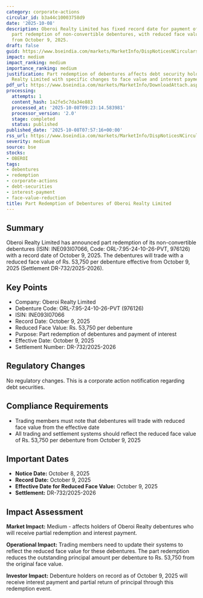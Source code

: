 ```yaml
---
category: corporate-actions
circular_id: b3a44c10003758d9
date: '2025-10-08'
description: Oberoi Realty Limited has fixed record date for payment of interest and
  part redemption of non-convertible debentures, with reduced face value effective
  from October 9, 2025.
draft: false
guid: https://www.bseindia.com/markets/MarketInfo/DispNoticesNCirculars.aspx?Noticeid={CED755DF-A69A-423D-B091-D3EDD98FECE9}&noticeno=20251008-11&dt=10/08/2025&icount=11&totcount=12&flag=0
impact: medium
impact_ranking: medium
importance_ranking: medium
justification: Part redemption of debentures affects debt security holders of Oberoi
  Realty Limited with specific changes to face value and interest payments
pdf_url: https://www.bseindia.com/markets/MarketInfo/DownloadAttach.aspx?id=20251008-11&attachedId=
processing:
  attempts: 1
  content_hash: 1a2fe5c7da34e883
  processed_at: '2025-10-08T09:23:14.583981'
  processor_version: '2.0'
  stage: completed
  status: published
published_date: '2025-10-08T07:57:16+00:00'
rss_url: https://www.bseindia.com/markets/MarketInfo/DispNoticesNCirculars.aspx?Noticeid={CED755DF-A69A-423D-B091-D3EDD98FECE9}&noticeno=20251008-11&dt=10/08/2025&icount=11&totcount=12&flag=0
severity: medium
source: bse
stocks:
- OBEROI
tags:
- debentures
- redemption
- corporate-actions
- debt-securities
- interest-payment
- face-value-reduction
title: Part Redemption of Debentures of Oberoi Realty Limited
---
```


## Summary

Oberoi Realty Limited has announced part redemption of its non-convertible debentures (ISIN: INE093I07066, Code: ORL-7.95-24-10-26-PVT, 976126) with a record date of October 9, 2025. The debentures will trade with a reduced face value of Rs. 53,750 per debenture effective from October 9, 2025 (Settlement DR-732/2025-2026).

## Key Points

- Company: Oberoi Realty Limited
- Debenture Code: ORL-7.95-24-10-26-PVT (976126)
- ISIN: INE093I07066
- Record Date: October 9, 2025
- Reduced Face Value: Rs. 53,750 per debenture
- Purpose: Part redemption of debentures and payment of interest
- Effective Date: October 9, 2025
- Settlement Number: DR-732/2025-2026

## Regulatory Changes

No regulatory changes. This is a corporate action notification regarding debt securities.

## Compliance Requirements

- Trading members must note that debentures will trade with reduced face value from the effective date
- All trading and settlement systems should reflect the reduced face value of Rs. 53,750 per debenture from October 9, 2025

## Important Dates

- **Notice Date:** October 8, 2025
- **Record Date:** October 9, 2025
- **Effective Date for Reduced Face Value:** October 9, 2025
- **Settlement:** DR-732/2025-2026

## Impact Assessment

**Market Impact:** Medium - affects holders of Oberoi Realty debentures who will receive partial redemption and interest payment.

**Operational Impact:** Trading members need to update their systems to reflect the reduced face value for these debentures. The part redemption reduces the outstanding principal amount per debenture to Rs. 53,750 from the original face value.

**Investor Impact:** Debenture holders on record as of October 9, 2025 will receive interest payment and partial return of principal through this redemption event.